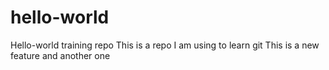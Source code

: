 # hello-world
Hello-world training repo
This is a repo I am using to learn git
This is a new feature
and another one
